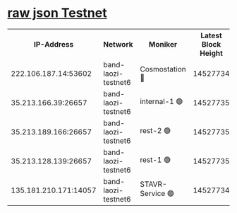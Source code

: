 
[raw json Testnet](https://rpc-check.bandt.stavr.tech/bandt/rpcbandt_result.json)
=

<table><tr><th>IP-Address</th><th>Network</th><th>Moniker</th><th>Latest Block Height</th><th>Earliest Block Height</th><th>Catching Up</th><th>Tx Index</th><th>Voting Power</th><th>Scan Time</th></tr><tr><td>222.106.187.14:53602</td><td>band-laozi-testnet6</td><td>Cosmostation 🔴</td><td>14527734</td><td>13177501</td><td>False</td><td>on</td><td>2203223</td><td>2024-01-04T16:54:53.220147029UTC</td></tr><tr><td>35.213.166.39:26657</td><td>band-laozi-testnet6</td><td>internal-1 🟢</td><td>14527735</td><td>14427735</td><td>False</td><td>on</td><td>0</td><td>2024-01-04T16:54:54.112806260UTC</td></tr><tr><td>35.213.189.166:26657</td><td>band-laozi-testnet6</td><td>rest-2 🟢</td><td>14527735</td><td>14427735</td><td>False</td><td>on</td><td>0</td><td>2024-01-04T16:54:55.013768326UTC</td></tr><tr><td>35.213.128.139:26657</td><td>band-laozi-testnet6</td><td>rest-1 🟢</td><td>14527735</td><td>14427735</td><td>False</td><td>on</td><td>0</td><td>2024-01-04T16:54:55.919078961UTC</td></tr><tr><td>135.181.210.171:14057</td><td>band-laozi-testnet6</td><td>STAVR-Service 🟢</td><td>14527734</td><td>14521501</td><td>False</td><td>on</td><td>0</td><td>2024-01-04T16:54:51.869642508UTC</td></tr></table>
